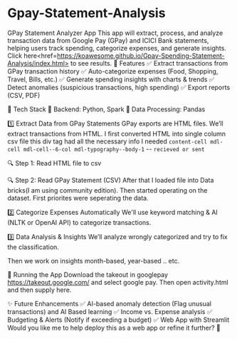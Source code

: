 # Gpay-Statement-Analysis
GPay Statement Analyzer App
This app will extract, process, and analyze transaction data from Google Pay (GPay) and ICICI Bank statements, helping users track spending, categorize expenses, and generate insights.
Click here<href=https://koawesome.github.io/Gpay-Spending-Statement-Analysis/index.html> to see results.
🚀 Features
✅ Extract transactions from GPay transaction history
✅ Auto-categorize expenses (Food, Shopping, Travel, Bills, etc.)
✅ Generate spending insights with charts & trends
✅ Detect anomalies (suspicious transactions, high spending)
✅ Export reports (CSV, PDF)

📌 Tech Stack
🔹 Backend: Python, Spark
🔹 Data Processing: Pandas

1️⃣ Extract Data from GPay Statements
GPay exports are HTML files. We’ll extract transactions from HTML. I first converted HTML into single column csv file 
this div tag had all the necessary info I needed `content-cell mdl-cell mdl-cell--6-col mdl-typography--body-1` -- `recieved or sent` 

🔍 Step 1: Read HTML file to csv

🔍 Step 2: Read GPay Statement (CSV)
  After that I loaded file into Data bricks(I am using community edition). Then started operating on the dataset.
  First priorites were seperating the data.
  
2️⃣ Categorize Expenses Automatically
We'll use keyword matching & AI (NLTK or OpenAI API) to categorize transactions.

3️⃣ Data Analysis & Insights
We’ll analyze wrongly categorized and try to fix the classification.

Then we work on insights month-based, year-based .. etc.

🚀 Running the App
  Download the takeout in googlepay https://takeout.google.com/ and select google pay. Then open activity.html and then supply here. 

✨ Future Enhancements
✅ AI-based anomaly detection (Flag unusual transactions) and AI Based learning
✅ Income vs. Expense analysis
✅ Budgeting & Alerts (Notify if exceeding a budget)
✅ Web App with Streamlit
Would you like me to help deploy this as a web app or refine it further? 🚀
